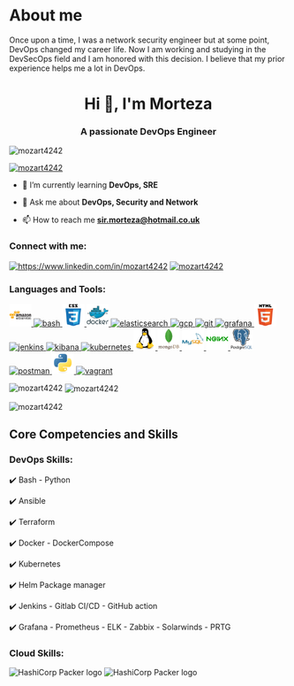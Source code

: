 # About me

Once upon a time, I was a network security engineer but at some point, DevOps changed my career life. Now I am working and studying in the DevSecOps field and I am honored with this decision. I believe that my prior experience helps me a lot in DevOps.


<h1 align="center">Hi 👋, I'm Morteza</h1>
<h3 align="center">A passionate DevOps Engineer</h3>

<p align="left"> <img src="https://komarev.com/ghpvc/?username=mozart4242&label=Profile%20views&color=0e75b6&style=flat" alt="mozart4242" /> </p>

<p align="left"> <a href="https://github.com/ryo-ma/github-profile-trophy"><img src="https://github-profile-trophy.vercel.app/?username=mozart4242" alt="mozart4242" /></a> </p>

- 🌱 I’m currently learning **DevOps, SRE**

- 💬 Ask me about **DevOps, Security and Network**

- 📫 How to reach me **sir.morteza@hotmail.co.uk**

<h3 align="left">Connect with me:</h3>
<p align="left">
<a href="https://www.linkedin.com/in/mozart4242" target="blank"><img align="center" src="https://raw.githubusercontent.com/rahuldkjain/github-profile-readme-generator/master/src/images/icons/Social/linked-in-alt.svg" alt="https://www.linkedin.com/in/mozart4242" height="30" width="40" /></a>
<a href="https://instagram.com/mozart4242" target="blank"><img align="center" src="https://raw.githubusercontent.com/rahuldkjain/github-profile-readme-generator/master/src/images/icons/Social/instagram.svg" alt="mozart4242" height="30" width="40" /></a>
</p>

<h3 align="left">Languages and Tools:</h3>
<p align="left"> <a href="https://aws.amazon.com" target="_blank" rel="noreferrer"> <img src="https://raw.githubusercontent.com/devicons/devicon/master/icons/amazonwebservices/amazonwebservices-original-wordmark.svg" alt="aws" width="40" height="40"/> </a> <a href="https://www.gnu.org/software/bash/" target="_blank" rel="noreferrer"> <img src="https://www.vectorlogo.zone/logos/gnu_bash/gnu_bash-icon.svg" alt="bash" width="40" height="40"/> </a> <a href="https://www.w3schools.com/css/" target="_blank" rel="noreferrer"> <img src="https://raw.githubusercontent.com/devicons/devicon/master/icons/css3/css3-original-wordmark.svg" alt="css3" width="40" height="40"/> </a> <a href="https://www.docker.com/" target="_blank" rel="noreferrer"> <img src="https://raw.githubusercontent.com/devicons/devicon/master/icons/docker/docker-original-wordmark.svg" alt="docker" width="40" height="40"/> </a> <a href="https://www.elastic.co" target="_blank" rel="noreferrer"> <img src="https://www.vectorlogo.zone/logos/elastic/elastic-icon.svg" alt="elasticsearch" width="40" height="40"/> </a> <a href="https://cloud.google.com" target="_blank" rel="noreferrer"> <img src="https://www.vectorlogo.zone/logos/google_cloud/google_cloud-icon.svg" alt="gcp" width="40" height="40"/> </a> <a href="https://git-scm.com/" target="_blank" rel="noreferrer"> <img src="https://www.vectorlogo.zone/logos/git-scm/git-scm-icon.svg" alt="git" width="40" height="40"/> </a> <a href="https://grafana.com" target="_blank" rel="noreferrer"> <img src="https://www.vectorlogo.zone/logos/grafana/grafana-icon.svg" alt="grafana" width="40" height="40"/> </a> <a href="https://www.w3.org/html/" target="_blank" rel="noreferrer"> <img src="https://raw.githubusercontent.com/devicons/devicon/master/icons/html5/html5-original-wordmark.svg" alt="html5" width="40" height="40"/> </a> <a href="https://www.jenkins.io" target="_blank" rel="noreferrer"> <img src="https://www.vectorlogo.zone/logos/jenkins/jenkins-icon.svg" alt="jenkins" width="40" height="40"/> </a> <a href="https://www.elastic.co/kibana" target="_blank" rel="noreferrer"> <img src="https://www.vectorlogo.zone/logos/elasticco_kibana/elasticco_kibana-icon.svg" alt="kibana" width="40" height="40"/> </a> <a href="https://kubernetes.io" target="_blank" rel="noreferrer"> <img src="https://www.vectorlogo.zone/logos/kubernetes/kubernetes-icon.svg" alt="kubernetes" width="40" height="40"/> </a> <a href="https://www.linux.org/" target="_blank" rel="noreferrer"> <img src="https://raw.githubusercontent.com/devicons/devicon/master/icons/linux/linux-original.svg" alt="linux" width="40" height="40"/> </a> <a href="https://www.mongodb.com/" target="_blank" rel="noreferrer"> <img src="https://raw.githubusercontent.com/devicons/devicon/master/icons/mongodb/mongodb-original-wordmark.svg" alt="mongodb" width="40" height="40"/> </a> <a href="https://www.mysql.com/" target="_blank" rel="noreferrer"> <img src="https://raw.githubusercontent.com/devicons/devicon/master/icons/mysql/mysql-original-wordmark.svg" alt="mysql" width="40" height="40"/> </a> <a href="https://www.nginx.com" target="_blank" rel="noreferrer"> <img src="https://raw.githubusercontent.com/devicons/devicon/master/icons/nginx/nginx-original.svg" alt="nginx" width="40" height="40"/> </a> <a href="https://www.postgresql.org" target="_blank" rel="noreferrer"> <img src="https://raw.githubusercontent.com/devicons/devicon/master/icons/postgresql/postgresql-original-wordmark.svg" alt="postgresql" width="40" height="40"/> </a> <a href="https://postman.com" target="_blank" rel="noreferrer"> <img src="https://www.vectorlogo.zone/logos/getpostman/getpostman-icon.svg" alt="postman" width="40" height="40"/> </a> <a href="https://www.python.org" target="_blank" rel="noreferrer"> <img src="https://raw.githubusercontent.com/devicons/devicon/master/icons/python/python-original.svg" alt="python" width="40" height="40"/> </a> <a href="https://www.vagrantup.com/" target="_blank" rel="noreferrer"> <img src="https://www.vectorlogo.zone/logos/vagrantup/vagrantup-icon.svg" alt="vagrant" width="40" height="40"/> </a> </p>

<p><img align="left" src="https://github-readme-stats.vercel.app/api/top-langs?username=mozart4242&show_icons=true&locale=en&layout=compact" alt="mozart4242" /></p>

<p>&nbsp;<img align="center" src="https://github-readme-stats.vercel.app/api?username=mozart4242&show_icons=true&locale=en" alt="mozart4242" /></p>

<p><img align="center" src="https://github-readme-streak-stats.herokuapp.com/?user=mozart4242&" alt="mozart4242" /></p>


## Core Competencies and Skills
### DevOps Skills:

✔️ Bash - Python

✔️ Ansible

✔️ Terraform
 
✔️ Docker - DockerCompose
    
✔️ Kubernetes

✔️ Helm Package manager
   
✔️ Jenkins - Gitlab CI/CD - GitHub action

✔️ Grafana - Prometheus - ELK - Zabbix - Solarwinds - PRTG

### Cloud Skills:
<img alt="HashiCorp Packer logo" src="https://camo.githubusercontent.com/1a86701ddcb7b057bb84faf38347c8dae55ff6117ecf3cd695c421edbe9d26c2/68747470733a2f2f696d672e736869656c64732e696f2f62616467652f2d4157532d3030303f266c6f676f3d616d617a6f6e266c6f676f436f6c6f723d79656c6c6f"/>
<img alt="HashiCorp Packer logo" src="https://camo.githubusercontent.com/0256f574476e74a2e20588dec212ee40fb9d7158e15f70fb6803e47d9f1dbbcd/68747470733a2f2f696d672e736869656c64732e696f2f62616467652f2d4743472d3030303f266c6f676f3d676f6f676c65266c6f676f436f6c6f723d453334463236"/>
